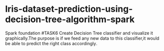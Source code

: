 # Iris-dataset-prediction-using-decision-tree-algorithm-spark
Spark foundation #TASK6 Create Decision Tree classifier and visualize it graphically.The purpose is if we feed any new data to this classifier,it would be able to predict the right class accordingly‏.
